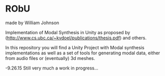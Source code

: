# RObU

made by William Johnson

Implementation of Modal Synthesis in Unity as proposed by (http://www.cs.ubc.ca/~kvdoel/publications/thesis.pdf) and others.

In this repository you will find a Unity Project with Modal synthesis implementations as well as a set of tools for generating modal data, either from audio files or (eventually) 3d meshes. 

-9.26.15
Still very much a work in progress...

